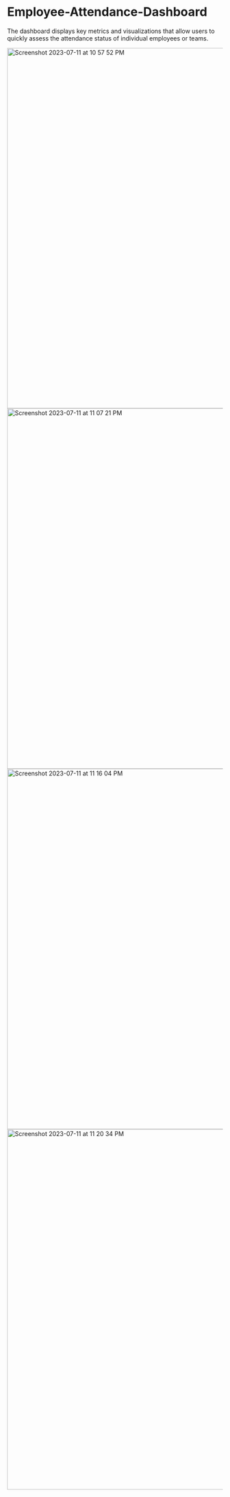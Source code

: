 # Employee-Attendance-Dashboard

The dashboard displays key metrics and visualizations that allow users to quickly assess the attendance status of individual employees or teams. 


<img width="839" alt="Screenshot 2023-07-11 at 10 57 52 PM" src="https://github.com/Rakesh637/Employee-Attendance-Dashboard/assets/60855144/0edf00a0-7121-4217-be94-97a5041f7c1a">

<img width="839" alt="Screenshot 2023-07-11 at 11 07 21 PM" src="https://github.com/Rakesh637/Employee-Attendance-Dashboard/assets/60855144/c8a859bc-136e-4480-bd00-12588f3e4f52">

<img width="839" alt="Screenshot 2023-07-11 at 11 16 04 PM" src="https://github.com/Rakesh637/Employee-Attendance-Dashboard/assets/60855144/06fc6930-af3e-4049-be39-28cb925b08bb">

<img width="839" alt="Screenshot 2023-07-11 at 11 20 34 PM" src="https://github.com/Rakesh637/Employee-Attendance-Dashboard/assets/60855144/f5fa46d0-8c54-4ef3-86ef-832f8a17505f">











